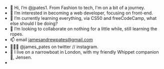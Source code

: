 - 👋 Hi, I’m @jpates1. From Fashion to tech, I'm on a bit of a journey.
- 👀 I’m interested in becoming a web developer, focusing on front-end. 
- 🌱 I’m currently learning everything, via CS50 and freeCodeCamp, what else should I be doing?
- 💞️ I’m looking to collaborate on nothing for a little while, still learning the ropes.
- 📫 email jamesandrewpates@gmail.com
- 🧑🏼‍💻 @james_pates on twitter // instagram.
- 🚤 I live on a narrowboat in London, with my friendly Whippet companion 🐶, Jensen. 
- 
<!---
jpates1/jpates1 is a ✨ special ✨ repository because its `README.md` (this file) appears on your GitHub profile.
You can click the Preview link to take a look at your changes.
--->

